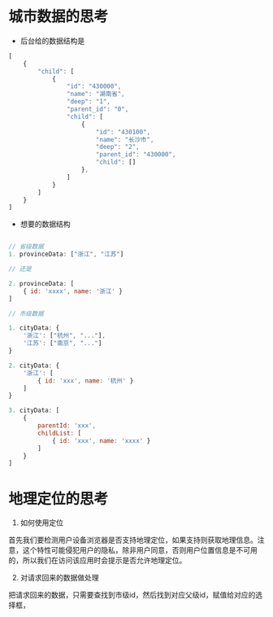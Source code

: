 # 城市数据的思考

- 后台给的数据结构是

```js
[
    {
        "child": [
            { 
                "id": "430000",
                "name": "湖南省",
                "deep": "1",
                "parent_id": "0",
                "child": [
                    {
                        "id": "430100",
                        "name": "长沙市",
                        "deep": "2",
                        "parent_id": "430000",
                        "child": []
                    },
                ] 
            }
        ]
    }
]
```

- 想要的数据结构

```js

// 省级数据
1. provinceData: ["浙江", "江苏"]

// 还是

2. provinceData: [
    { id: 'xxxx', name: '浙江' }
]

// 市级数据

1. cityData: {
    '浙江': ["杭州", "..."],
    '江苏': ["南京", "..."]
}

2. cityData: {
    '浙江': [
        { id: 'xxx', name: '杭州' }
    ]
}

3. cityData: [
    { 
        parentId: 'xxx', 
        childList: [
            { id: 'xxx', name: 'xxxx' }
        ] 
    }
]
```

# 地理定位的思考

1. 如何使用定位

首先我们要检测用户设备浏览器是否支持地理定位，如果支持则获取地理信息。注意，这个特性可能侵犯用户的隐私，除非用户同意，否则用户位置信息是不可用的，所以我们在访问该应用时会提示是否允许地理定位。

2. 对请求回来的数据做处理

把请求回来的数据，只需要查找到市级id，然后找到对应父级id，赋值给对应的选择框，
